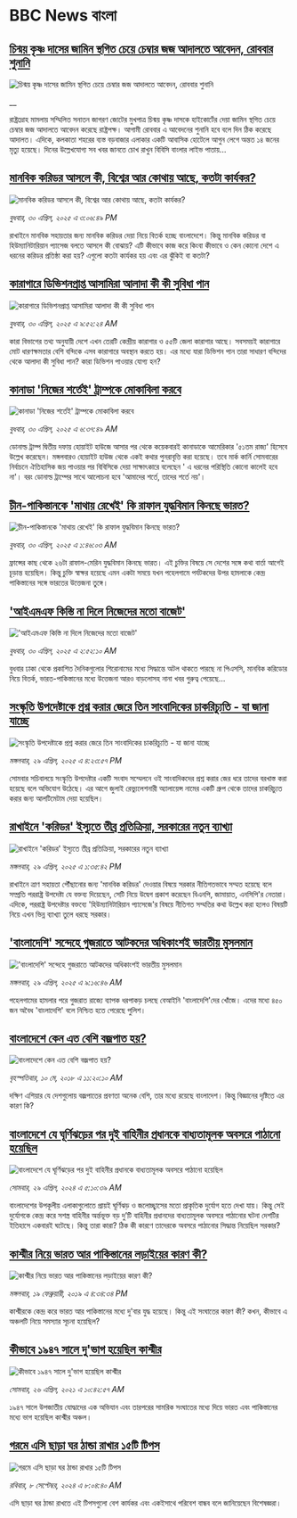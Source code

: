 # BBC News বাংলা## [চিন্ময় কৃষ্ণ দাসের জামিন স্থগিত চেয়ে চেম্বার জজ আদালতে আবেদন, রোববার শুনানি](https://www.bbc.co.uk/bengali/live/cj3x6j76636t?at_campaign=githubrss)![চিন্ময় কৃষ্ণ দাসের জামিন স্থগিত চেয়ে চেম্বার জজ আদালতে আবেদন, রোববার শুনানি](https://ichef.bbci.co.uk/ace/standard/240/cpsprodpb/f4c4/live/d5ccb380-25c6-11f0-8f57-b7237f6a66e6.jpg)__রাষ্ট্রদ্রোহ মামলায় সম্মিলিত সনাতন জাগরণ জোটের মুখপাত্র চিন্ময় কৃষ্ণ দাসকে হাইকোর্টের দেয়া জামিন স্থগিত চেয়ে চেম্বার জজ আদালতে আবেদন করেছে রাষ্ট্রপক্ষ। আগামী রোববার এ আবেদনের শুনানি হবে বলে দিন ঠিক করেছে আদালত। এদিকে, কলকাতা শহরের ব্যস্ত বড়বাজার এলাকার একটি আবাসিক হোটেলে আগুন লেগে অন্তত ১৪ জনের মৃত্যু হয়েছে। দিনের উল্লেখযোগ্য সব খবর জানতে চোখ রাখুন বিবিসি বাংলার লাইভ পাতায়...## [মানবিক করিডর আসলে কী, বিশ্বের আর কোথায় আছে, কতটা কার্যকর?](https://www.bbc.com/bengali/articles/cx25kgqq22go?at_campaign=githubrss)![মানবিক করিডর আসলে কী, বিশ্বের আর কোথায় আছে, কতটা কার্যকর?](https://ichef.bbci.co.uk/ace/standard/240/cpsprodpb/118f/live/30515a90-25bd-11f0-8c66-ebf25fc2cfef.jpg)_বুধবার, ৩০ এপ্রিল, ২০২৫ এ ৩:০৬:৪৯ PM_রাখাইনে মানবিক সহায়তার জন্য মানবিক করিডর দেয়া নিয়ে বিতর্ক হচ্ছে বাংলাদেশে। কিন্তু মানবিক করিডর বা হিউম্যানিটারিয়ান প্যাসেজ বলতে আসলে কী বোঝায়? এটি কীভাবে কাজ করে কিংবা কীভাবে ও কেন কোনো দেশে এ ধরনের করিডর প্রতিষ্ঠা করা হয়? এগুলো কতটা কার্যকর হয় এবং এর ঝুঁকিই বা কতটা?## [কারাগারে ডিভিশনপ্রাপ্ত আসামিরা আলাদা কী কী সুবিধা পান](https://www.bbc.com/bengali/articles/c4g4ygex243o?at_campaign=githubrss)![কারাগারে ডিভিশনপ্রাপ্ত আসামিরা আলাদা কী কী সুবিধা পান](https://ichef.bbci.co.uk/ace/standard/240/cpsprodpb/3203/live/37ff4f10-24fd-11f0-b26b-ab62c890638b.jpg)_বুধবার, ৩০ এপ্রিল, ২০২৫ এ ৯:৫২:২৪ AM_কারা বিভাগের তথ্য অনুযায়ী দেশে এখন তেরটি কেন্দ্রীয় কারাগার ও ৫৫টি জেলা কারাগার আছে। সবসময়ই কারাগারে মোট ধারণক্ষমতার বেশি বন্দিকে এসব কারাগারে অবস্থান করতে হয়। এর মধ্যে যারা ডিভিশন পান তারা সাধারণ বন্দিদের থেকে আলাদা কী সুবিধা পান? কারা ডিভিশন পাওয়ার যোগ্য হন?## [কানাডা 'নিজের শর্তেই' ট্রাম্পকে মোকাবিলা করবে](https://www.bbc.com/bengali/articles/cj3x6jld0x5o?at_campaign=githubrss)![কানাডা 'নিজের শর্তেই' ট্রাম্পকে মোকাবিলা করবে](https://ichef.bbci.co.uk/ace/standard/240/cpsprodpb/4b77/live/2e651a90-2573-11f0-901c-51223c395cb2.jpg)_বুধবার, ৩০ এপ্রিল, ২০২৫ এ ৬:৩৭:৪৯ AM_ডোনাল্ড ট্রাম্প দ্বিতীয় দফায় হোয়াইট হাউজে আসার পর থেকে কয়েকবারই কানাডাকে আমেরিকার '৫১তম রাজ্য' হিসেবে উল্লেখ করেছেন। মঙ্গলবারও হোয়াইট হাউজ থেকে একই কথার পুনরাবৃত্তি করা হয়েছে। তবে মার্ক কার্নি সোমবারের নির্বাচনে ঐতিহাসিক জয় পাওয়ার পর বিবিসিকে দেয়া সাক্ষাৎকারে বলেছেন ' এ ধরনের পরিস্থিতি কোনো কালেই হবে না'। বরং ডোনাল্ড ট্রাম্পের সাথে আলোচনা হবে 'আমাদের শর্তে, তাদের শর্তে নয়'।## [ চীন-পাকিস্তানকে 'মাথায় রেখেই' কি রাফাল যুদ্ধবিমান কিনছে ভারত?](https://www.bbc.com/bengali/articles/cz95ld1zz3no?at_campaign=githubrss)![ চীন-পাকিস্তানকে 'মাথায় রেখেই' কি রাফাল যুদ্ধবিমান কিনছে ভারত?](https://ichef.bbci.co.uk/ace/standard/240/cpsprodpb/2465/live/b19b1d60-24ec-11f0-8a86-5183b8130d5d.jpg)_বুধবার, ৩০ এপ্রিল, ২০২৫ এ ১:৪৬:০৩ AM_ফ্রান্সের কাছ থেকে ২৬টা রাফাল-মেরিন যুদ্ধবিমান কিনছে ভারত। এই চুক্তির বিষয়ে সে দেশের সঙ্গে কথা বার্তা আগেই চূড়ান্ত হয়েছিল। কিন্তু চুক্তি স্বাক্ষর হয়েছে এমন একটা সময়ে যখন পহেলগামে পর্যটকদের উপর হামলাকে কেন্দ্র পাকিস্তানের সঙ্গে ভারতের উত্তেজনা তুঙ্গে।## ['আইএমএফ কিস্তি না দিলে নিজেদের মতো বাজেট'](https://www.bbc.com/bengali/articles/cz01530jz18o?at_campaign=githubrss)!['আইএমএফ কিস্তি না দিলে নিজেদের মতো বাজেট'](https://ichef.bbci.co.uk/ace/standard/240/cpsprodpb/3646/live/6d44b7b0-2565-11f0-8c66-ebf25fc2cfef.jpg)_বুধবার, ৩০ এপ্রিল, ২০২৫ এ ২:৫২:১০ AM_বুধবার ঢাকা থেকে প্রকাশিত দৈনিকগুলোর শিরোনামের মধ্যে সিদ্ধান্তে অটল থাকতে পারছে না পিএসসি, মানবিক করিডোর নিয়ে বিতর্ক, ভারত-পাকিস্তানের মধ্যে উত্তেজনা আরও বাড়লোসহ নানা খবর গুরুত্ব পেয়েছে…## [সংস্কৃতি উপদেষ্টাকে প্রশ্ন করার জেরে তিন সাংবাদিকের চাকরিচ্যুতি - যা জানা যাচ্ছে](https://www.bbc.com/bengali/articles/cwyqr4kqkzro?at_campaign=githubrss)![সংস্কৃতি উপদেষ্টাকে প্রশ্ন করার জেরে তিন সাংবাদিকের চাকরিচ্যুতি - যা জানা যাচ্ছে](https://ichef.bbci.co.uk/ace/standard/240/cpsprodpb/e667/live/976a27f0-250b-11f0-8f57-b7237f6a66e6.jpg)_মঙ্গলবার, ২৯ এপ্রিল, ২০২৫ এ ৪:২৩:৫৭ PM_সোমবার সচিবালয়ে সংস্কৃতি উপদেষ্টার একটি সংবাদ সম্মেলনে ওই সাংবাদিকদের প্রশ্ন করার জের ধরে তাদের বরখাস্ত করা হয়েছে বলে অভিযোগ উঠেছে। এর আগে জুলাই রেভ্যুলেশনারী অ্যালায়েন্স নামের একটি গ্রুপ থেকে তাদের চাকরিচ্যুত করার জন্য আলটিমেটাম দেয়া হয়েছিল।## [রাখাইনে 'করিডর' ইস্যুতে তীব্র প্রতিক্রিয়া, সরকারের নতুন ব্যাখ্যা](https://www.bbc.com/bengali/articles/c5ypz1qzlg9o?at_campaign=githubrss)![রাখাইনে 'করিডর' ইস্যুতে তীব্র প্রতিক্রিয়া, সরকারের নতুন ব্যাখ্যা](https://ichef.bbci.co.uk/ace/standard/240/cpsprodpb/7f96/live/a6c31450-24f7-11f0-a669-f39b891d9395.jpg)_মঙ্গলবার, ২৯ এপ্রিল, ২০২৫ এ ১:৩৫:৪২ PM_রাখাইনে ত্রাণ সহায়তা পৌঁছানোর জন্য 'মানবিক করিডর' দেওয়ার বিষয়ে সরকার নীতিগতভাবে সম্মত হয়েছে বলে সম্প্রতি পররাষ্ট্র উপদেষ্টা যে বক্তব্য দিয়েছেন, সেটি নিয়ে উদ্বেগ প্রকাশ করেছেন বিএনপি, জামায়াত, এনসিপি'র নেতারা। এদিকে, পররাষ্ট্র উপদেষ্টার বক্তব্যে 'হিউম্যানিটারিয়ান প্যাসেজে'র বিষয়ে নীতিগত সম্মতির কথা উল্লেখ করা হলেও বিষয়টি নিয়ে এখন ভিন্ন ব্যাখ্যা তুলে ধরছে সরকার।## ['বাংলাদেশি' সন্দেহে গুজরাতে আটকদের অধিকাংশই ভারতীয় মুসলমান](https://www.bbc.com/bengali/articles/cz01j2m9885o?at_campaign=githubrss)!['বাংলাদেশি' সন্দেহে গুজরাতে আটকদের অধিকাংশই ভারতীয় মুসলমান](https://ichef.bbci.co.uk/ace/standard/240/cpsprodpb/197b/live/5577cd00-249f-11f0-8c66-ebf25fc2cfef.jpg)_মঙ্গলবার, ২৯ এপ্রিল, ২০২৫ এ ৯:১৬:৪৬ AM_পহেলগামের হামলার পরে গুজরাত রাজ্যে ব্যাপক ধরপাকড় চলছে বেআইনি 'বাংলাদেশি'দের খোঁজে। এদের মধ্যে ৪৫০ জন অবৈধ 'বাংলাদেশি' বলে নিশ্চিত হতে পেরেছে পুলিশ।## [বাংলাদেশে কেন এত বেশি বজ্রপাত হয়?](https://www.bbc.com/bengali/news-44064409?at_campaign=githubrss)![বাংলাদেশে কেন এত বেশি বজ্রপাত হয়?](https://ichef.bbci.co.uk/ace/standard/240/cpsprodpb/149BF/production/_101251448_f97cb6b3-6ecf-4c56-a9f4-969e26dfa7b2.jpg)_বৃহস্পতিবার, ১০ মে, ২০১৮ এ ১১:২০:১০ AM_দক্ষিণ এশিয়ার যে দেশগুলোয় বজ্রপাতের প্রবণতা অনেক বেশি, তার মধ্যে রয়েছে বাংলাদেশ। কিন্তু বিজ্ঞানের দৃষ্টিতে এর কারণ কি?## [বাংলাদেশে যে ঘূর্ণিঝড়ের পর দুই বাহিনীর প্রধানকে বাধ্যতামূলক অবসরে পাঠানো হয়েছিল](https://www.bbc.com/bengali/articles/cz96rjvqpn4o?at_campaign=githubrss)![বাংলাদেশে যে ঘূর্ণিঝড়ের পর দুই বাহিনীর প্রধানকে বাধ্যতামূলক অবসরে পাঠানো হয়েছিল](https://ichef.bbci.co.uk/ace/standard/240/cpsprodpb/48fd/live/cb5bc7f0-057f-11ef-8300-7d331f287251.jpg)_সোমবার, ২৯ এপ্রিল, ২০২৪ এ ৫:১০:৩৯ AM_বাংলাদেশের উপকূলীয় এলাকাগুলোতে প্রায়ই ঘূর্ণিঝড় ও জলোচ্ছ্বাসের মতো প্রাকৃতিক দুর্যোগ হতে দেখা যায়। কিন্তু সেই দুর্যোগকে কেন্দ্র করে সশস্ত্র বাহিনীর অর্ন্তভূক্ত বড় দু’টি বাহিনীর প্রধানদের  বাধ্যতামূলক অবসরে পাঠানোর ঘটনা দেশটির ইতিহাসে একবারই ঘটেছে। কিন্তু তারা কারা? ঠিক কী কারণে তাদেরকে অবসরে পাঠানোর সিদ্ধান্ত নিয়েছিল সরকার?## [কাশ্মীর নিয়ে ভারত আর পাকিস্তানের লড়াইয়ের কারণ কী?](https://www.bbc.com/bengali/news-47292738?at_campaign=githubrss)![কাশ্মীর নিয়ে ভারত আর পাকিস্তানের লড়াইয়ের কারণ কী?](https://ichef.bbci.co.uk/ace/standard/240/cpsprodpb/E2EA/production/_105709085__105648048_hi052329226.jpg)_মঙ্গলবার, ১৯ ফেব্রুয়ারী, ২০১৯ এ ৪:৩৪:৩৪ PM_কাশ্মীরকে কেন্দ্র করে ভারত আর পাকিস্তানের মধ্যে দু'বার যুদ্ধ হয়েছে। কিন্তু এই সংঘাতের কারণ কী? কখন, কীভাবে এ অঞ্চলটি নিয়ে সমস্যার সূচনা হয়েছিল?## [কীভাবে ১৯৪৭ সালে দু'ভাগ হয়েছিল কাশ্মীর](https://www.bbc.com/bengali/news-56651354?at_campaign=githubrss)![কীভাবে ১৯৪৭ সালে দু'ভাগ হয়েছিল কাশ্মীর](https://ichef.bbci.co.uk/ace/standard/240/cpsprodpb/4CEE/production/_117849691_p07k7dvp.jpg)_সোমবার, ২৬ এপ্রিল, ২০২১ এ ১০:৪২:৫৭ AM_১৯৪৭ সালে উপজাতীয় যোদ্ধাদের এক অভিযান এবং তারপরের সামরিক সংঘাতের মধ্যে দিয়ে ভারত এবং পাকিস্তানের মধ্যে ভাগ হয়েছিল কাশ্মীর অঞ্চল।## [গরমে এসি ছাড়া ঘর ঠান্ডা রাখার ১৫টি টিপস](https://www.bbc.com/bengali/articles/c4n1n0n0re8o?at_campaign=githubrss)![গরমে এসি ছাড়া ঘর ঠান্ডা রাখার ১৫টি টিপস](https://ichef.bbci.co.uk/ace/standard/240/cpsprodpb/20df/live/4ff9c200-1359-11ef-99fd-a7e7c6acfe47.jpg)_রবিবার, ৮ সেপ্টেম্বর, ২০২৪ এ ৮:০৪:৪০ AM_এসি ছাড়া ঘর ঠান্ডা রাখতে এই টিপসগুলো বেশ কার্যকর এবং একইসাথে পরিবেশ বান্ধব বলে জানিয়েছেন বিশেষজ্ঞরা।